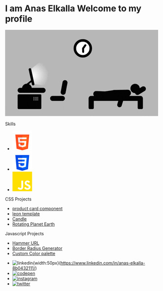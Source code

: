 
<link rel="stylesheet" href="style.css">
<div class="shadow">
</div>

# I am <span>Anas Elkalla</span> Welcome to my profile

<div role="main">

![programmer](images/giphy.gif)

</div>

<div class="skills">

<span>Skills</span>

  - ![html](images/html-5.png)
  - ![css](images/css-3.png)
  - ![javascript](images/js.png)

</div>

<div class="projects">

<div class="css">

<span>CSS Projects</span>

  - [product card
    component](https://github.com/AnasElkalla/product-preview-card-component-main)
  - [leon template](https://github.com/AnasElkalla/leon-template)
  - [Candle](https://github.com/AnasElkalla/candle)
  - [Rotating Planet
    Earth](https://github.com/AnasElkalla/rotatingEarthPlanet)

</div>

<div class="js">

<span>Javascript Projects</span>

  - [Hammer URL](https://github.com/AnasElkalla/hammerURL)
  - [Border Radius
    Generator](https://github.com/AnasElkalla/border-radius-generator)
  - [Custom Color
    palette](https://github.com/AnasElkalla/Custom-Color-palette)

</div>

</div>

  - ![linkedin](https://cdn-icons-png.flaticon.com/512/3536/3536505.png){width:50px}(https://www.linkedin.com/in/anas-elkalla-8b0432111/) 
  - [![codepen](https://cdn-icons-png.flaticon.com/512/1377/1377243.png)](https://codepen.io/anaselkalla)
  - [![instagram](https://cdn-icons-png.flaticon.com/512/2111/2111463.png)](https://www.instagram.com/anas_elkalla/)
  - [![twitter](https://cdn-icons-png.flaticon.com/512/3256/3256013.png)](https://twitter.com/anaselkala)
  
